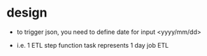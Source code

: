 # design

- to trigger json, you need to define date for input <yyyy/mm/dd>

- i.e. 1 ETL step function task represents 1 day job ETL

